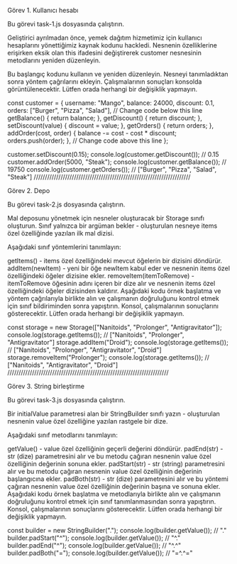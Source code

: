 Görev 1. Kullanıcı hesabı

Bu görevi task-1.js dosyasında çalıştırın.

Geliştirici ayrılmadan önce, yemek dağıtım hizmetimiz için kullanıcı hesaplarını yönettiğimiz kaynak kodunu hackledi. Nesnenin özelliklerine erişirken eksik olan this ifadesini değiştirerek customer nesnesinin metodlarını yeniden düzenleyin.

Bu başlangıç kodunu kullanın ve yeniden düzenleyin. Nesneyi tanımladıktan sonra yöntem çağrılarını ekleyin. Çalışmalarının sonuçları konsolda görüntülenecektir. Lütfen orada herhangi bir değişiklik yapmayın.

const customer = {
username: "Mango",
balance: 24000,
discount: 0.1,
orders: ["Burger", "Pizza", "Salad"],
// Change code below this line
getBalance() {
return balance;
},
getDiscount() {
return discount;
},
setDiscount(value) {
discount = value;
},
getOrders() {
return orders;
},
addOrder(cost, order) {
balance -= cost - cost \* discount;
orders.push(order);
},
// Change code above this line
};

customer.setDiscount(0.15);
console.log(customer.getDiscount()); // 0.15
customer.addOrder(5000, "Steak");
console.log(customer.getBalance()); // 19750
console.log(customer.getOrders()); // ["Burger", "Pizza", "Salad", "Steak"]
//////////////////////////////////////////////////////////////////////

Görev 2. Depo

Bu görevi task-2.js dosyasında çalıştırın.

Mal deposunu yönetmek için nesneler oluşturacak bir Storage sınıfı oluşturun. Sınıf yalnızca bir argüman bekler - oluşturulan nesneye items özel özelliğinde yazılan ilk mal dizisi.

Aşağıdaki sınıf yöntemlerini tanımlayın:

getItems() - items özel özelliğindeki mevcut öğelerin bir dizisini döndürür.
addItem(newItem) - yeni bir öğe newItem kabul eder ve nesnenin items özel özelliğindeki öğeler dizisine ekler.
removeItem(itemToRemove) - itemToRemove öğesinin adını içeren bir dize alır ve nesnenin items özel özelliğindeki öğeler dizisinden kaldırır.
Aşağıdaki kodu örnek başlatma ve yöntem çağrılarıyla birlikte alın ve çalışmanın doğruluğunu kontrol etmek için sınıf bildiriminden sonra yapıştırın. Konsol, çalışmalarının sonuçlarını gösterecektir. Lütfen orada herhangi bir değişiklik yapmayın.

const storage = new Storage(["Nanitoids", "Prolonger", "Antigravitator"]);
console.log(storage.getItems()); // ["Nanitoids", "Prolonger", "Antigravitator"]
storage.addItem("Droid");
console.log(storage.getItems()); // ["Nanitoids", "Prolonger", "Antigravitator", "Droid"]
storage.removeItem("Prolonger");
console.log(storage.getItems()); // ["Nanitoids", "Antigravitator", "Droid"]
////////////////////////////////////////////////////////////////////////

Görev 3. String birleştirme

Bu görevi task-3.js dosyasında çalıştırın.

Bir initialValue parametresi alan bir StringBuilder sınıfı yazın - oluşturulan nesnenin value özel özelliğine yazılan rastgele bir dize.

Aşağıdaki sınıf metodlarını tanımlayın:

getValue() - value özel özelliğinin geçerli değerini döndürür.
padEnd(str) - str (dize) parametresini alır ve bu metodu çağıran nesnenin value özel özelliğinin değerinin sonuna ekler.
padStart(str) - str (string) parametresini alır ve bu metodu çağıran nesnenin value özel özelliğinin değerinin başlangıcına ekler.
padBoth(str) - str (dize) parametresini alır ve bu yöntemi çağıran nesnenin value özel özelliğinin değerinin başına ve sonuna ekler.
Aşağıdaki kodu örnek başlatma ve metodlarıyla birlikte alın ve çalışmanın doğruluğunu kontrol etmek için sınıf tanımlanmasından sonra yapıştırın. Konsol, çalışmalarının sonuçlarını gösterecektir. Lütfen orada herhangi bir değişiklik yapmayın.

const builder = new StringBuilder(".");
console.log(builder.getValue()); // "."
builder.padStart("^");
console.log(builder.getValue()); // "^."
builder.padEnd("^");
console.log(builder.getValue()); // "^.^"
builder.padBoth("=");
console.log(builder.getValue()); // "=^.^="
